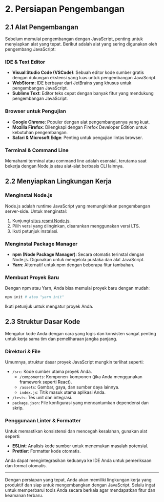 # 2. Persiapan Pengembangan

## 2.1 Alat Pengembangan

Sebelum memulai pengembangan dengan JavaScript, penting untuk menyiapkan alat yang tepat. Berikut adalah alat yang sering digunakan oleh pengembang JavaScript:

### IDE & Text Editor

- **Visual Studio Code (VSCode)**: Sebuah editor kode sumber gratis dengan dukungan ekstensi yang luas untuk pengembangan JavaScript.
- **WebStorm**: IDE berbayar dari JetBrains yang khusus untuk pengembangan JavaScript.
- **Sublime Text**: Editor teks cepat dengan banyak fitur yang mendukung pengembangan JavaScript.

### Browser untuk Pengujian

- **Google Chrome**: Populer dengan alat pengembangannya yang kuat.
- **Mozilla Firefox**: Dilengkapi dengan Firefox Developer Edition untuk kebutuhan pengembangan.
- **Safari & Microsoft Edge**: Penting untuk pengujian lintas browser.

### Terminal & Command Line

Memahami terminal atau command line adalah esensial, terutama saat bekerja dengan Node.js atau alat-alat berbasis CLI lainnya.

## 2.2 Menyiapkan Lingkungan Kerja

### Menginstal Node.js

Node.js adalah runtime JavaScript yang memungkinkan pengembangan server-side. Untuk menginstal:

1. Kunjungi [situs resmi Node.js](https://nodejs.org/).
2. Pilih versi yang diinginkan, disarankan menggunakan versi LTS.
3. Ikuti petunjuk instalasi.

### Menginstal Package Manager

- **npm (Node Package Manager)**: Secara otomatis terinstal dengan Node.js. Digunakan untuk mengelola pustaka dan alat JavaScript.
- **Yarn**: Alternatif untuk npm dengan beberapa fitur tambahan.

### Membuat Proyek Baru

Dengan npm atau Yarn, Anda bisa memulai proyek baru dengan mudah:

```bash
npm init # atau "yarn init"
```

Ikuti petunjuk untuk mengatur proyek Anda.

## 2.3 Struktur Dasar Kode

Mengatur kode Anda dengan cara yang logis dan konsisten sangat penting untuk kerja sama tim dan pemeliharaan jangka panjang.

### Direktori & File

Umumnya, struktur dasar proyek JavaScript mungkin terlihat seperti:

- `/src`: Kode sumber utama proyek Anda.
    - `/components`: Komponen-komponen (jika Anda menggunakan framework seperti React).
    - `/assets`: Gambar, gaya, dan sumber daya lainnya.
    - `index.js`: Titik masuk utama aplikasi Anda.
- `/tests`: Tes unit dan integrasi.
- `package.json`: File konfigurasi yang mencantumkan dependensi dan skrip.

### Penggunaan Linter & Formatter

Untuk memastikan konsistensi dan mencegah kesalahan, gunakan alat seperti:

- **ESLint**: Analisis kode sumber untuk menemukan masalah potensial.
- **Prettier**: Formatter kode otomatis.

Anda dapat mengintegrasikan keduanya ke IDE Anda untuk pemeriksaan dan format otomatis.

---

Dengan persiapan yang tepat, Anda akan memiliki lingkungan kerja yang produktif dan siap untuk mengembangkan dengan JavaScript. Selalu ingat untuk memperbarui tools Anda secara berkala agar mendapatkan fitur dan keamanan terbaru.
